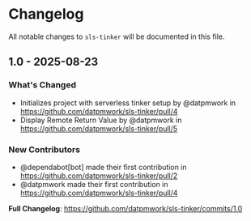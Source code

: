 # Changelog

All notable changes to `sls-tinker` will be documented in this file.

## 1.0 - 2025-08-23

### What's Changed

* Initializes project with serverless tinker setup by @datpmwork in https://github.com/datpmwork/sls-tinker/pull/4
* Display Remote Return Value by @datpmwork in https://github.com/datpmwork/sls-tinker/pull/5

### New Contributors

* @dependabot[bot] made their first contribution in https://github.com/datpmwork/sls-tinker/pull/2
* @datpmwork made their first contribution in https://github.com/datpmwork/sls-tinker/pull/4

**Full Changelog**: https://github.com/datpmwork/sls-tinker/commits/1.0
